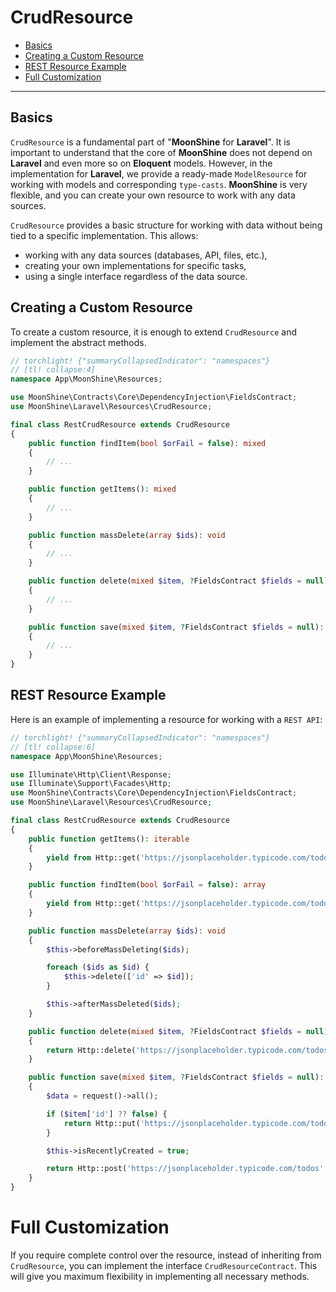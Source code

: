 # CrudResource

- [Basics](#basics)
- [Creating a Custom Resource](#custom-resource)
- [REST Resource Example](#rest-example)
- [Full Customization](#full-customization)

---

<a name="basics"></a>
## Basics

`CrudResource` is a fundamental part of "**MoonShine** for **Laravel**".
It is important to understand that the core of **MoonShine** does not depend on **Laravel** and even more so on **Eloquent** models.
However, in the implementation for **Laravel**, we provide a ready-made `ModelResource` for working with models and corresponding `type-casts`.
**MoonShine** is very flexible, and you can create your own resource to work with any data sources.

`CrudResource` provides a basic structure for working with data without being tied to a specific implementation.
This allows:

- working with any data sources (databases, API, files, etc.),
- creating your own implementations for specific tasks,
- using a single interface regardless of the data source.

<a name="custom-resource"></a>
## Creating a Custom Resource

To create a custom resource, it is enough to extend `CrudResource` and implement the abstract methods.

```php
// torchlight! {"summaryCollapsedIndicator": "namespaces"}
// [tl! collapse:4]
namespace App\MoonShine\Resources;

use MoonShine\Contracts\Core\DependencyInjection\FieldsContract;
use MoonShine\Laravel\Resources\CrudResource;

final class RestCrudResource extends CrudResource
{
    public function findItem(bool $orFail = false): mixed
    {
        // ...
    }

    public function getItems(): mixed
    {
        // ...
    }

    public function massDelete(array $ids): void
    {
        // ...
    }

    public function delete(mixed $item, ?FieldsContract $fields = null): bool
    {
        // ...
    }

    public function save(mixed $item, ?FieldsContract $fields = null): mixed
    {
        // ...
    }
}
```

<a name="rest-example"></a>
## REST Resource Example

Here is an example of implementing a resource for working with a `REST API`:

```php
// torchlight! {"summaryCollapsedIndicator": "namespaces"}
// [tl! collapse:6]
namespace App\MoonShine\Resources;

use Illuminate\Http\Client\Response;
use Illuminate\Support\Facades\Http;
use MoonShine\Contracts\Core\DependencyInjection\FieldsContract;
use MoonShine\Laravel\Resources\CrudResource;

final class RestCrudResource extends CrudResource
{
    public function getItems(): iterable
    {
        yield from Http::get('https://jsonplaceholder.typicode.com/todos')->json();
    }

    public function findItem(bool $orFail = false): array
    {
        yield from Http::get('https://jsonplaceholder.typicode.com/todos/' . $this->getItemID())->json();
    }

    public function massDelete(array $ids): void
    {
        $this->beforeMassDeleting($ids);

        foreach ($ids as $id) {
            $this->delete(['id' => $id]);
        }

        $this->afterMassDeleted($ids);
    }

    public function delete(mixed $item, ?FieldsContract $fields = null): bool
    {
        return Http::delete('https://jsonplaceholder.typicode.com/todos/' . $item['id'])->successful();
    }

    public function save(mixed $item, ?FieldsContract $fields = null): mixed
    {
        $data = request()->all();

        if ($item['id'] ?? false) {
            return Http::put('https://jsonplaceholder.typicode.com/todos/' . $item['id'], $data)->json();
        }

        $this->isRecentlyCreated = true;

        return Http::post('https://jsonplaceholder.typicode.com/todos', $data)->json();
    }
}
```

<a name="full-customization"></a>
# Full Customization

If you require complete control over the resource, instead of inheriting from `CrudResource`, you can implement the interface `CrudResourceContract`.
This will give you maximum flexibility in implementing all necessary methods.
